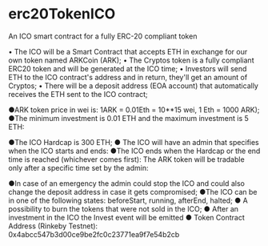 # erc20TokenICO
An ICO smart contract for a fully ERC-20 compliant token

• The ICO will be a Smart Contract that accepts ETH in exchange for our own token named
ARKCoin (ARK);
• The Cryptos token is a fully compliant ERC20 token and will be generated at the ICO time;
• Investors will send ETH to the ICO contract's address and in return, they'll get an amount of
Cryptos;
• There will be a deposit address (EOA account) that automatically receives the ETH sent to
the ICO contract;

●ARK token price in wei is: 1ARK = 0.01Eth = 10**15 wei, 1 Eth = 1000 ARK);
●The minimum investment is 0.01 ETH and the maximum investment is 5 ETH:

●The ICO Hardcap is 300 ETH;
● The ICO will have an admin that specifies when the ICO starts and ends:
●The ICO ends when the Hardcap or the end time is reached (whichever comes first):
The ARK token will be tradable only after a specific time set by the admin:

●In case of an emergency the admin could stop the ICO and could also change the deposit
address in case it gets compromised;
●The ICO can be in one of the following states: beforeStart, running, afterEnd, halted;
● A possibility to burn the tokens that were not sold in the ICO;
● After an investment in the ICO the Invest event will be emitted
● Token Contract Address (Rinkeby Testnet): 0x4abcc547b3d00ce9be2fc0c23771ea9f7e54b2cb
